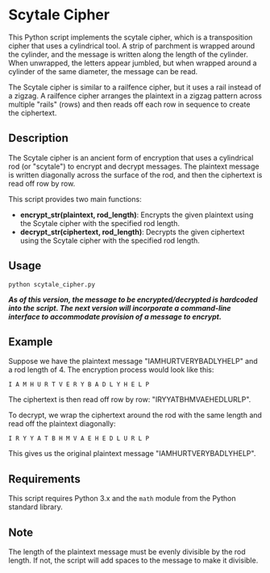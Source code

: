# Scytale Cipher

This Python script implements the scytale cipher, which is a transposition cipher that uses a cylindrical tool. A strip of parchment is wrapped around the cylinder, and the message is written along the length of the cylinder. When unwrapped, the letters appear jumbled, but when wrapped around a cylinder of the same diameter, the message can be read.

The Scytale cipher is similar to a railfence cipher, but it uses a rail instead of a zigzag. A railfence cipher arranges the plaintext in a zigzag pattern across multiple "rails" (rows) and then reads off each row in sequence to create the ciphertext.


## Description

The Scytale cipher is an ancient form of encryption that uses a cylindrical rod (or "scytale") to encrypt and decrypt messages. The plaintext message is written diagonally across the surface of the rod, and then the ciphertext is read off row by row.

This script provides two main functions:

- **encrypt_str(plaintext, rod_length)**: Encrypts the given plaintext using the Scytale cipher with the specified rod length.
- **decrypt_str(ciphertext, rod_length)**: Decrypts the given ciphertext using the Scytale cipher with the specified rod length.

## Usage

`python scytale_cipher.py`

**_As of this version, the message to be encrypted/decrypted is hardcoded into the script. The next version will incorporate a command-line interface to accommodate provision of a message to encrypt._**

## Example

Suppose we have the plaintext message "IAMHURTVERYBADLYHELP" and a rod length of 4. The encryption process would look like this:

```
I A M H U R T V E R Y B A D L Y H E L P
```

The ciphertext is then read off row by row: "IRYYATBHMVAEHEDLURLP".

To decrypt, we wrap the ciphertext around the rod with the same length and read off the plaintext diagonally:

```
I R Y Y A T B H M V A E H E D L U R L P
```

This gives us the original plaintext message "IAMHURTVERYBADLYHELP".

## Requirements

This script requires Python 3.x and the `math` module from the Python standard library.

## Note

The length of the plaintext message must be evenly divisible by the rod length. If not, the script will add spaces to the message to make it divisible.